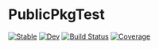 # PublicPkgTest

[![Stable](https://img.shields.io/badge/docs-stable-blue.svg)](https://bhftbootcamp.github.io/PublicPkgTest.jl/stable/)
[![Dev](https://img.shields.io/badge/docs-dev-blue.svg)](https://bhftbootcamp.github.io/PublicPkgTest.jl/dev/)
[![Build Status](https://github.com/bhftbootcamp/PublicPkgTest.jl/actions/workflows/CI.yml/badge.svg?branch=master)](https://github.com/bhftbootcamp/PublicPkgTest.jl/actions/workflows/CI.yml?query=branch%3Amaster)
[![Coverage](https://codecov.io/gh/bhftbootcamp/PublicPkgTest.jl/branch/master/graph/badge.svg)](https://codecov.io/gh/bhftbootcamp/PublicPkgTest.jl)
